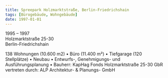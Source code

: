 ```yaml
---
title: Spreepark Holzmarktstraße, Berlin-Friedrichshain
tags: [Bürogebäude, Wohngebäude]
date: 1997-01-01
---
```

1995 – 1997<br/>
Holzmarktstraße 25-30<br/>
Berlin-Friedrichshain

138 Wohnungen (10.600 m2)
• Büro (11.400 m²)
• Tiefgarage (120 Stellplätze)
• Neubau
• Entwurfs-, Genehmigungs- und Ausführungsplanung
• Bauherr: KapHag Fonds Holzmarktstraße 25-30 GbR vertreten durch: ALP Architektur- & Planungs- GmbH
